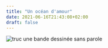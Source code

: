 ```yaml
---
title: "Un océan d'amour"
date: 2021-06-16T21:43:08+02:00
draft: false
---
```

![truc]("/images/un-ocean-d-amour.jpg")
une bande dessinée sans parole

